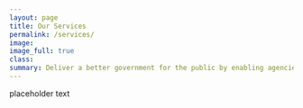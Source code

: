 ```yaml
---
layout: page
title: Our Services
permalink: /services/
image:
image_full: true
class:
summary: Deliver a better government for the public by enabling agencies to build and use evidence to continually learn what works.
---
```


placeholder text
